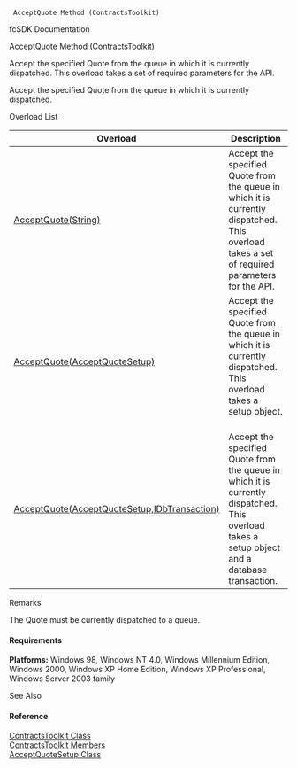 ﻿     AcceptQuote Method (ContractsToolkit)                                                   

fcSDK Documentation

AcceptQuote Method (ContractsToolkit)

Accept the specified Quote from the queue in which it is currently dispatched. This overload takes a set of required parameters for the API.

Accept the specified Quote from the queue in which it is currently dispatched.

Overload List

| Overload | Description |
| --- | --- |
| [AcceptQuote(String)](FChoice.Toolkits.Clarify~FChoice.Toolkits.Clarify.Contracts.ContractsToolkit~AcceptQuote(String).md) | Accept the specified Quote from the queue in which it is currently dispatched. This overload takes a set of required parameters for the API.   |
| [AcceptQuote(AcceptQuoteSetup)](FChoice.Toolkits.Clarify~FChoice.Toolkits.Clarify.Contracts.ContractsToolkit~AcceptQuote(AcceptQuoteSetup).md) | Accept the specified Quote from the queue in which it is currently dispatched. This overload takes a setup object.   |
| [AcceptQuote(AcceptQuoteSetup,IDbTransaction)](FChoice.Toolkits.Clarify~FChoice.Toolkits.Clarify.Contracts.ContractsToolkit~AcceptQuote(AcceptQuoteSetup,IDbTransaction).md) | Accept the specified Quote from the queue in which it is currently dispatched. This overload takes a setup object and a database transaction.   |

Remarks

The Quote must be currently dispatched to a queue.

#### Requirements

**Platforms:** Windows 98, Windows NT 4.0, Windows Millennium Edition, Windows 2000, Windows XP Home Edition, Windows XP Professional, Windows Server 2003 family

See Also

#### Reference

[ContractsToolkit Class](FChoice.Toolkits.Clarify~FChoice.Toolkits.Clarify.Contracts.ContractsToolkit.md)  
[ContractsToolkit Members](FChoice.Toolkits.Clarify~FChoice.Toolkits.Clarify.Contracts.ContractsToolkit_members.md)  
[AcceptQuoteSetup Class](FChoice.Toolkits.Clarify~FChoice.Toolkits.Clarify.Contracts.AcceptQuoteSetup.md)